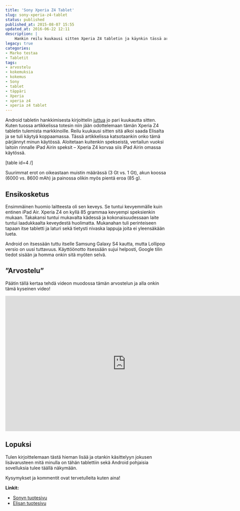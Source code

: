 ```yaml
---
title: 'Sony Xperia Z4 Tablet'
slug: sony-xperia-z4-tablet
status: published
published_at: 2015-08-07 15:55
updated_at: 2016-06-22 12:11
description: |
    Hankin reilu kuukausi sitten Xperia Z4 tabletin ja käynkin tässä artikkelissa läpi sitä miten tämä on pärjännyt omassa käytössäni.
legacy: true
categories:
- Marko testaa
- Tabletit
tags:
- arvostelu
- kokemuksia
- kokemus
- Sony
- tablet
- täppäri
- Xperia
- xperia z4
- xperia z4 tablet
---
```


<p>Android tabletin hankkimisesta kirjoittelin <a href="https://markokaartinen.net/mika-android-tablet-minulle/" target="_blank">juttua</a> jo pari kuukautta sitten. Kuten tuossa artikkelissa totesin niin jään odottelemaan tämän Xperia Z4 tabletin tulemista markkinoille. Reilu kuukausi sitten sitä alkoi saada Elisalta ja se tuli käytyä koppaamassa. Tässä artikkelissa katsotaankin onko tämä pärjännyt minun käytössä. Aloitetaan kuitenkin spekseistä, vertailun vuoksi laitoin rinnalle iPad Airin speksit &#8211; Xperia Z4 korvaa siis iPad Airin omassa käytössä.</p>
<p>[table id=4 /]</p>
<p>Suurimmat erot on oikeastaan muistin määrässä (3 Gt vs. 1 Gt), akun koossa (6000 vs. 8600 mAh) ja painossa olikin myös pientä eroa (85 g).</p>
<h2>Ensikosketus</h2>
<p>Ensimmäinen huomio laitteesta oli sen keveys. Se tuntui kevyemmälle kuin entinen iPad Air. Xperia Z4 on kyllä 85 grammaa kevyempi speksienkin mukaan. Takakansi tuntui mukavalta kädessä ja kokonaisuudessaan laite tuntui laadukkaalta keveydestä huolimatta. Mukanahan tuli perinteiseen tapaan itse tabletti ja laturi sekä tietysti nivaska lappuja joita ei yleensäkään lueta.</p>
<p>Android on itsessään tuttu itselle Samsung Galaxy S4 kautta, mutta Lollipop versio on uusi tuttavuus. Käyttöönotto itsessään sujui helposti, Google tilin tiedot sisään ja homma onkin sitä myöten selvä.</p>
<h2>&#8221;Arvostelu&#8221;</h2>
<p>Päätin tällä kertaa tehdä videon muodossa tämän arvostelun ja alla onkin tämä kyseinen video!</p>
<p><iframe loading="lazy" title="Sony Xperia Z4 tablet" width="750" height="422" src="https://www.youtube.com/embed/V6eFIo9RT-8?feature=oembed" frameborder="0" allow="accelerometer; autoplay; clipboard-write; encrypted-media; gyroscope; picture-in-picture" allowfullscreen></iframe></p>
<h2>Lopuksi</h2>
<p>Tulen kirjoittelemaan tästä hieman lisää ja otankin käsittelyyn jokusen lisävarusteen mitä minulla on tähän tablettiin sekä Android pohjaisia sovelluksia tulee täällä näkymään.</p>
<p>Kysymykset ja kommentit ovat tervetulleita kuten aina!</p>
<p><strong>Linkit:</strong></p>
<ul>
<li><a href="http://www.sonymobile.com/fi/products/tablets/xperia-z4-tablet/" target="_blank">Sonyn tuotesivu</a></li>
<li><a href="https://kauppa.saunalahti.fi/#!/laitteet/tabletit/Sony-Xperia-Z4-Tablet" target="_blank">Elisan tuotesivu</a></li>
</ul>